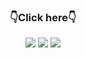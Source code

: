 <h3 align="center">👇Click here👇</h3>
<div align="center">
  <a href="https://www.youtube.com/@CRANDI"><img src="https://img.shields.io/badge/Youtube-FF0000.svg?style=for-the-badge&logo=Youtube&logoColor=FFFFFF"/></a>
  <a href="https://www.youtube.com/@CRANDI"><img src="https://img.shields.io/badge/instagram-E4405F.svg?style=for-the-badge&logo=Instagram&logoColor=FFFFFF"/></a>
  <a href="https://www.youtube.com/@CRANDI"><img src="https://img.shields.io/badge/X-000000.svg?style=for-the-badge&logo=X&logoColor=FFFFFF"/></a>
</div>
